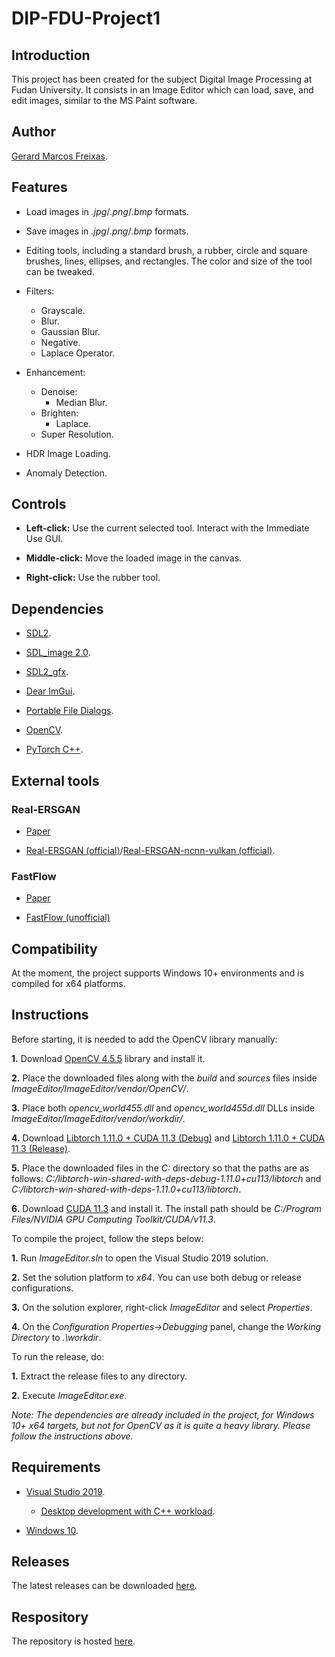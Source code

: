 # DIP-FDU-Project1

## Introduction

This project has been created for the subject Digital Image Processing at Fudan University. It consists in an Image Editor which can load, save, and edit images, similar to the MS Paint software.

## Author

[Gerard Marcos Freixas](https://github.com/nngg11).

## Features

- Load images in *.jpg*/*.png*/*.bmp* formats.
  
- Save images in *.jpg*/*.png*/*.bmp* formats.

- Editing tools, including a standard brush, a rubber, circle and square brushes, lines, ellipses, and rectangles. The color and size of the tool can be tweaked.
  
- Filters:
  - Grayscale.
  - Blur.
  - Gaussian Blur.
  - Negative.
  - Laplace Operator.

- Enhancement:
  - Denoise:
    - Median Blur.
  - Brighten:
    - Laplace.
  - Super Resolution.
  
- HDR Image Loading.

- Anomaly Detection.

## Controls

- **Left-click:** Use the current selected tool. Interact with the Immediate Use GUI.

- **Middle-click:** Move the loaded image in the canvas.

- **Right-click:** Use the rubber tool.

## Dependencies

- [SDL2](https://www.libsdl.org/).

- [SDL_image 2.0](https://www.libsdl.org/projects/SDL_image/).

- [SDL2_gfx](https://www.ferzkopp.net/wordpress/2016/01/02/sdl_gfx-sdl2_gfx/).

- [Dear ImGui](https://github.com/ocornut/imgui).

- [Portable File Dialogs](https://github.com/samhocevar/portable-file-dialogs).

- [OpenCV](https://github.com/opencv/opencv).

- [PyTorch C++](https://pytorch.org/cppdocs/).

## External tools

### Real-ERSGAN

- [Paper](https://arxiv.org/abs/2107.10833)

- [Real-ERSGAN (official)](https://github.com/xinntao/Real-ESRGAN)/[Real-ERSGAN-ncnn-vulkan (official)](https://github.com/xinntao/Real-ESRGAN-ncnn-vulkan).

### FastFlow

- [Paper](https://arxiv.org/abs/2111.07677)

- [FastFlow (unofficial)](https://github.com/gathierry/FastFlow)

## Compatibility

At the moment, the project supports Windows 10+ environments and is compiled for x64 platforms.

## Instructions

Before starting, it is needed to add the OpenCV library manually:

**1.** Download [OpenCV 4.5.5](https://github.com/opencv/opencv/releases/tag/4.5.5) library and install it.

**2.** Place the downloaded files along with the *build* and *sources* files inside *ImageEditor/ImageEditor/vendor/OpenCV/*.

**3.** Place both *opencv_world455.dll* and *opencv_world455d.dll* DLLs inside *ImageEditor/ImageEditor/vendor/workdir/*.

**4.** Download [Libtorch 1.11.0 + CUDA 11.3 (Debug)](https://download.pytorch.org/libtorch/cu113/libtorch-win-shared-with-deps-debug-1.11.0%2Bcu113.zip) and [Libtorch 1.11.0 + CUDA 11.3 (Release)](https://download.pytorch.org/libtorch/cu113/libtorch-win-shared-with-deps-1.11.0%2Bcu113.zip).

**5.** Place the downloaded files in the *C:* directory so that the paths are as follows: *C:/libtorch-win-shared-with-deps-debug-1.11.0+cu113/libtorch* and *C:/libtorch-win-shared-with-deps-1.11.0+cu113/libtorch*.

**6.** Download [CUDA 11.3](https://developer.nvidia.com/cuda-11.3.0-download-archive?target_os=Windows&target_arch=x86_64&target_version=10&target_type=exe_local) and install it. The install path should be *C:/Program Files/NVIDIA GPU Computing Toolkit/CUDA/v11.3*.

To compile the project, follow the steps below:

**1.** Run *ImageEditor.sln* to open the Visual Studio 2019 solution.

**2.** Set the solution platform to *x64*. You can use both debug or release configurations.

**3.** On the solution explorer, right-click *ImageEditor* and select *Properties*.

**4.** On the *Configuration Properties->Debugging* panel, change the *Working Directory* to *.\workdir*.

To run the release, do:

**1.** Extract the release files to any directory.

**2.** Execute *ImageEditor.exe*.

*Note: The dependencies are already included in the project, for Windows 10+ x64 targets, but not for OpenCV as it is quite a heavy library. Please follow the instructions above.*

## Requirements

- [Visual Studio 2019](https://visualstudio.microsoft.com/downloads/).
  
  - [Desktop development with C++ workload](https://docs.microsoft.com/en-us/cpp/build/vscpp-step-0-installation?view=msvc-170).
  
- [Windows 10](https://www.microsoft.com/en-us/software-download/windows10).

## Releases

The latest releases can be downloaded [here](https://github.com/nngg11/DIP-FDU-Project1/releases).

## Respository

The repository is hosted [here](https://github.com/nngg11/DIP-FDU-Project1).